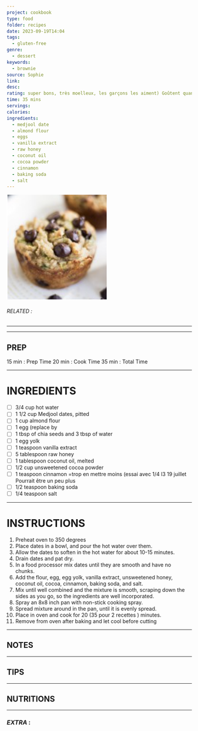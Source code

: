 ```yaml
---
project: cookbook
type: food
folder: recipes
date: 2023-09-19T14:04
tags:
  - gluten-free
genre:
  - dessert
keywords:
  - brownie
source: Sophie
link: 
desc: 
rating: super bons, très moelleux, les garçons les aiment) Goûtent quand même beaucoup les dattes
time: 35 mins
servings: 
calories: 
ingredients:
  - medjool date
  - almond flour
  - eggs
  - vanilla extract
  - raw honey
  - coconut oil
  - cocoa powder
  - cinnamon
  - baking soda
  - salt
---
```


![IMAGE](image_176.png)

###### *RELATED* : 
---


---
## PREP

15 min : Prep Time
20 min : Cook Time
35 min : Total Time

---
# INGREDIENTS

- [ ] 3/4 cup hot water   
- [ ] 1 1/2 cup Medjool dates, pitted    
- [ ] 1 cup almond flour    
- [ ] 1 egg (replace by 
- [ ] 1 tbsp of chia seeds and 3 tbsp of water
- [ ] 1 egg yolk    
- [ ] 1 teaspoon vanilla extract    
- [ ] 5 tablespoon raw honey    
- [ ] 1 tablespoon coconut oil, melted    
- [ ] 1/2 cup unsweetened cocoa powder    
- [ ] 1 teaspoon cinnamon =trop en mettre moins (essai avec 1/4 l3 19 juillet Pourrait être un peu plus    
- [ ] 1/2 teaspoon baking soda    
- [ ] 1/4 teaspoon salt

---
# INSTRUCTIONS

1. Preheat oven to 350 degrees    
2. Place dates in a bowl, and pour the hot water over them.    
3. Allow the dates to soften in the hot water for about 10-15 minutes.    
4. Drain dates and pat dry.    
5. In a food processor mix dates until they are smooth and have no chunks.    
6. Add the flour, egg, egg yolk, vanilla extract, unsweetened honey, coconut oil, cocoa, cinnamon, baking soda, and salt.    
7. Mix until well combined and the mixture is smooth, scraping down the sides as you go, so the ingredients are well incorporated.    
8. Spray an 8x8 inch pan with non-stick cooking spray.    
9. Spread mixture around in the pan, until it is evenly spread.    
10. Place in oven and cook for 20 (35 pour 2 recettes ) minutes.    
11. Remove from oven after baking and let cool before cutting

---
## NOTES



---
## TIPS



---
## NUTRITIONS



---
### *EXTRA* :



